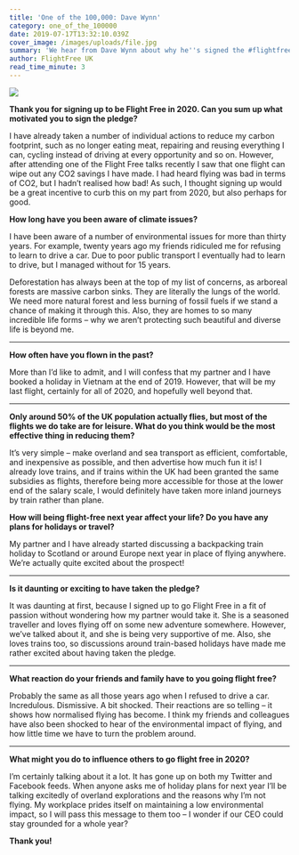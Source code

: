 ```yaml
---
title: 'One of the 100,000: Dave Wynn'
category: one_of_the_100000
date: 2019-07-17T13:32:10.039Z
cover_image: /images/uploads/file.jpg
summary: 'We hear from Dave Wynn about why he''s signed the #flightfree2020 pledge'
author: FlightFree UK
read_time_minute: 3
---
```

![](/images/uploads/0debf8_c6b9597659bb44fdb4f1a28739f85251_mv2_d_3024_4032_s_4_2.webp)

**Thank you for signing up to be Flight Free in 2020. Can you sum up what motivated you to sign the pledge?**

I have already taken a number of individual actions to reduce my carbon footprint, such as no longer eating meat, repairing and reusing everything I can, cycling instead of driving at every opportunity and so on. However, after attending one of the Flight Free talks recently I saw that one flight can wipe out any CO2 savings I have made. I had heard flying was bad in terms of CO2, but I hadn’t realised how bad! As such, I thought signing up would be a great incentive to curb this on my part from 2020, but also perhaps for good.

**How long have you been aware of climate issues?**

I have been aware of a number of environmental issues for more than thirty years. For example, twenty years ago my friends ridiculed me for refusing to learn to drive a car. Due to poor public transport I eventually had to learn to drive, but I managed without for 15 years. 

Deforestation has always been at the top of my list of concerns, as arboreal forests are massive carbon sinks. They are literally the lungs of the world. We need more natural forest and less burning of fossil fuels if we stand a chance of making it through this. Also, they are homes to so many incredible life forms – why we aren’t protecting such beautiful and diverse life is beyond me.

- - -

**How often have you flown in the past?**

More than I’d like to admit, and I will confess that my partner and I have booked a holiday in Vietnam at the end of 2019.  However, that will be my last flight, certainly for all of 2020, and hopefully well beyond that. 

- - -

**Only around 50% of the UK population actually flies, but most of the flights we do take are for leisure. What do you think would be the most effective thing in reducing them?**

It’s very simple – make overland and sea transport as efficient, comfortable, and inexpensive as possible, and then advertise how much fun it is! I already love trains, and if trains within the UK had been granted the same subsidies as flights, therefore being more accessible for those at the lower end of the salary scale, I would definitely have taken more inland journeys by train rather than plane. 

**How will being flight-free next year affect your life? Do you have any plans for holidays or travel?**

My partner and I have already started discussing a backpacking train holiday to Scotland or around Europe next year in place of flying anywhere. We’re actually quite excited about the prospect!

- - -

**Is it daunting or exciting to have taken the pledge?** 

It was daunting at first, because I signed up to go Flight Free in a fit of passion without wondering how my partner would take it. She is a seasoned traveller and loves flying off on some new adventure somewhere. However, we’ve talked about it, and she is being very supportive of me. Also, she loves trains too, so discussions around train-based holidays have made me rather excited about having taken the pledge.

- - -

**What reaction do your friends and family have to you going flight free?**

Probably the same as all those years ago when I refused to drive a car. Incredulous. Dismissive. A bit shocked. Their reactions are so telling – it shows how normalised flying has become. I think my friends and colleagues have also been shocked to hear of the environmental impact of flying, and how little time we have to turn the problem around. 

- - -

**What might you do to influence others to go flight free in 2020?** 

I’m certainly talking about it a lot. It has gone up on both my Twitter and Facebook feeds. When anyone asks me of holiday plans for next year I’ll be talking excitedly of overland explorations and the reasons why I’m not flying. My workplace prides itself on maintaining a low environmental impact, so I will pass this message to them too – I wonder if our CEO could stay grounded for a whole year?

**Thank you!**
